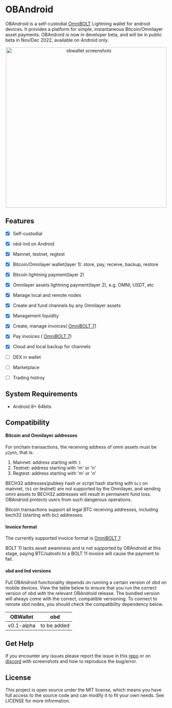 # OBAndroid


OBAndroid is a self-custodial [OmniBOLT](https://github.com/omnilaboratory/obd) Lightning wallet for android devices. It provides a platform for simple, instantaneous Bitcoin/Omnilayer asset payments. OBAndroid is now in developer beta, and will be in public beta in Nov/Dec 2022, available on Android only.  

<p align="center">
  <img width="500" alt="obwallet screenshots" src="https://github.com/omnilaboratory/obd/blob/master/docs/prototype/obwalletscreenshots.png">
</p>

## Features

- [x] Self-custodial
- [x] obd-lnd on Android
- [x] Mainnet, testnet, regtest
- [x] Bitcoin/Omnilayer wallet(layer 1): store, pay, receive, backup, restore
- [x] Bitcoin lightning payment(layer 2)  
- [x] Omnilayer assets lightning payment(layer 2), e.g. OMNI, USDT, etc  
- [x] Manage local and remote nodes
- [x] Create and fund channels by any Omnilayer assets
- [x] Management liquidity   
- [x] Create, manage invoices( [OmniBOLT 7](https://github.com/omnilaboratory/OmniBOLT-spec/blob/master/OmniBOLT-07-Hierarchical-Deterministic-(HD)-wallet.md#invoice-encoding))  
- [x] Pay invoices ( [OmniBOLT 7](https://github.com/omnilaboratory/OmniBOLT-spec/blob/master/OmniBOLT-07-Hierarchical-Deterministic-(HD)-wallet.md#invoice-encoding)) 
- [x] Cloud and local backup for channels  

- [ ] DEX in wallet
- [ ] Marketplace
- [ ] Trading histroy 

## System Requirements

* Android 8+ 64bits

## Compatibility

#### Bitcoin and Omnilayer addresses

For onchain transactions, the receiving address of omni assets must be `p2pkh`, that is:  
1. Mainnet: address starting with `1`  
2. Testnet: address starting with 'm' or 'n'  
3. Regtest: address starting with 'm' or 'n'  

BECH32 addresses(pubkey hash or script hash starting with `bc1` on mainnet, `tb1` on testnet) are not supported by the Omnilayer, and sending omni assets to BECH32 addresses will result in permanent fund loss. OBAndroid protects users from such dangerous operations.

Bitcoin transactions support all legal BTC receiving addresses, including bech32 (starting with bc) addresses.

#### Invoice format

The currently supported invoice format is [OmniBOLT 7](https://github.com/omnilaboratory/OmniBOLT-spec/blob/master/OmniBOLT-07-Hierarchical-Deterministic-(HD)-wallet.md#invoice-encoding).  

BOLT 11 lacks asset awareness and is not supported by OBAndroid at this stage, paying BTC/satoshi to a BOLT 11 invoice will cause the payment to fail.  

#### obd and lnd versions

Full OBAndroid functionality depends on running a certain version of obd on mobile devices. View the table below to ensure that you run the correct version of obd with the relevant OBAndroid release. The bundled version will always come with the correct, compatible versioning. To connect to remote obd nodes, you should check the compatibility dependency below. 



| OBWallet		|	obd				  |	 
| -------- 	  |	----------- |	 
| v0.1-alpha	|	to be added	|	 
 
## Get Help
If you encounter any issues please report the issue in this [repo](https://github.com/omnilaboratory/OBAndroid/issues) or on [discord](http://discord.gg/2QYqzSMZuy) with screenshots and how to reproduce the bug/error.

## License
This project is open source under the MIT license, which means you have full access to the source code and can modify it to fit your own needs. See LICENSE for more information.
